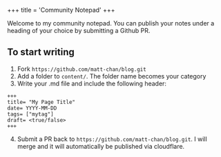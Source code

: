 +++
title = 'Community Notepad'
+++

Welcome to my community notepad. You can publish your notes under a heading of your choice by submitting a Github PR.

## To start writing
1. Fork `https://github.com/matt-chan/blog.git`
2. Add a folder to `content/`. The folder name becomes your category
3. Write your .md file and include the following header:
```
+++ 
title= "My Page Title" 
date= YYYY-MM-DD 
tags= ["mytag"] 
draft= <true/false> 
+++
```
4. Submit a PR back to `https://github.com/matt-chan/blog.git`. I will merge and it will automatically be published via cloudflare.